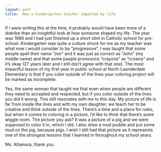 ```yaml
---
layout: post
title:  How a kindergarten teacher impacted my life
---
```


If I were writing this at the time, it probably would have been more of a diatribe than an insightful look at how someone shaped my life. The year was 1986 and I had just finished up a short stint in Catholic school for pre-school. Kindergarten was quite a culture shock for me as my teacher was what now I would consider to be “progressive”. I was taught that some people spell their name “Jon” and it was just as correct as “John” (my middle name) and that some paople pronounce “crayons” as “crowns” and it’s okay (27 years later and I still don’t agree with that one). The most impactful lesson of my first year in public school at North Launderdale Elementary is that if you color outside of the lines your coloring project will be marked as incomplete.

Yes, the same woman that taught me that even when people are different they need to accepted and respected, but if you color outside of the lines you did it wrong. This still resonates with me to this day. My picture of life is far from inside the lines and with my own daughter, we teach her to be creative and think outside of the lines. There’s a time and a place for rules, but when it comes to coloring in a picture, I’d like to think that there’s some wiggle room. The picture you ask? It was a picture of a pig and we were supposed to color it in, which I did. I also drew a mud puddle and put some mud on the pig, because pigs. I wish I still had that picture as it represents one of the strongest lessons that I learned in throughout my school years.

Ms. Altamura, thank you.
